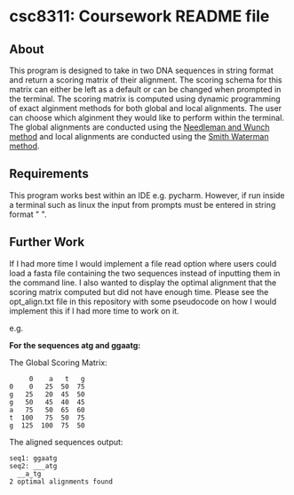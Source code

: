 # csc8311: Coursework README file

## About
This program is designed to take in two DNA sequences in string format and return a scoring matrix of their alignment. The scoring schema for this matrix can either be left as a default or can be changed when prompted in the terminal. The scoring matrix is computed using dynamic programming of exact alginment methods for both global and local alignments. The user can choose which alginment they would like to perform within the terminal. The global alignments are conducted using the [Needleman and Wunch method](https://en.wikipedia.org/wiki/Needleman%E2%80%93Wunsch_algorithm) and local alignments are conducted using the [Smith Waterman method](https://en.wikipedia.org/wiki/Smith%E2%80%93Waterman_algorithm).

## Requirements
This program works best within an IDE e.g. pycharm. However, if run inside a terminal such as linux the input from prompts must be entered in string format " ".

## Further Work
If I had more time I would implement a file read option where users could load a fasta file containing the two sequences instead of inputting them in the command line. I also wanted to display the optimal alignment that the scoring matrix computed but did not have enough time. Please see the opt_align.txt file in this repository with some pseudocode on how I would implement this if I had more time to work on it.

e.g.

**For the sequences atg and ggaatg:**

The Global Scoring Matrix:

         0    a   t   g
    0    0   25  50  75
    g   25   20  45  50
    g   50   45  40  45
    a   75   50  65  60
    t  100   75  50  75
    g  125  100  75  50

The aligned sequences output:

    seq1: ggaatg
    seq2: ___atg
      __a_tg
    2 optimal alignments found

